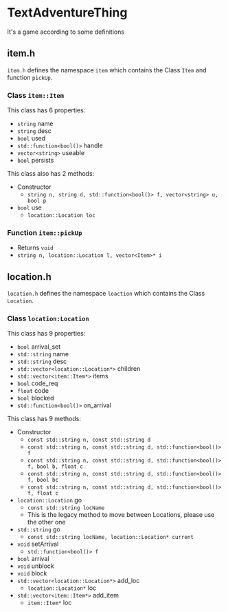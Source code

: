 # TextAdventureThing
It's a game according to some definitions

## item.h

`item.h` defines the namespace `item` which contains the Class `Item` and function `pickUp`.

### Class `item::Item`

This class has 6 properties:

- `string` name  
- `string` desc
- `bool` used
- `std::function<bool()>` handle
- `vector<string>` useable
- `bool` persists

This class also has 2 methods:

- Constructor
  - `string n, string d, std::function<bool()> f, vector<string> u, bool p`
- `bool` use
  - `location::Location loc`

### Function `item::pickUp`

- Returns `void`
- `string n, location::Location l, vector<Item>* i`


## location.h

`location.h` defines the namespace `loaction` which contains the Class `Location`.

### Class `location:Location`

This class has 9 properties:

- `bool` arrival_set
- `std::string` name
- `std::string` desc
- `std::vector<location::Location*>` children
- `std::vector<item::Item*>` items
- `bool` code_req
- `float` code
- `bool` blocked
- `std::function<bool()>` on_arrival

This class has 9 methods:

- Constructor
  - `const std::string n, const std::string d`
  - `const std::string n, const std::string d, std::function<bool()> f`
  - `const std::string n, const std::string d, std::function<bool()> f, bool b, float c`
  - `const std::string n, const std::string d, std::function<bool()> f, bool bc`
  - `const std::string n, const std::string d, std::function<bool()> f, float c`
- `location::Location` go
  - `const std::string locName`
  - This is the legacy method to move between Locations, please use the other one
- `std::string` go
  - `const std::string locName, location::Location* current`
- `void` setArrival
  - `std::function<bool()> f`
- `bool` arrival
- `void` unblock
- `void` block
- `std::vector<location::Location*>` add_loc
  - `location::Location*` loc
- `std::vector<item::Item*>` add_item
  - `item::Item*` loc